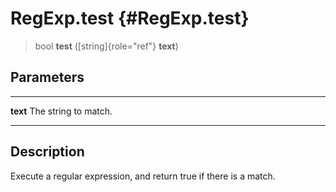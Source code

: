 RegExp.test {#RegExp.test}
===========

> bool **test** ([string]{role="ref"} **text**)

Parameters
----------

  ---------- ----------------------
  **text**   The string to match.
  ---------- ----------------------

Description
-----------

Execute a regular expression, and return true if there is a match.
